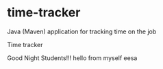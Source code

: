 # time-tracker
Java (Maven) application for tracking time on the job

Time tracker

Good Night Students!!!
hello from myself eesa
